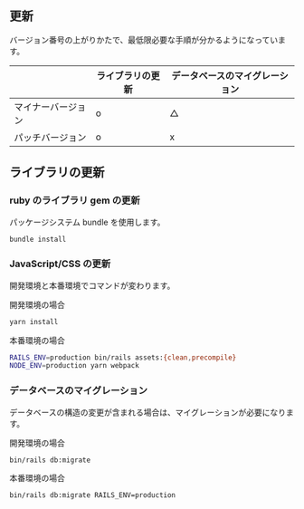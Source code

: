 更新
----

バージョン番号の上がりかたで、最低限必要な手順が分かるようになっています。

|  | ライブラリの更新 | データベースのマイグレーション|
| -- | -- | -- |
| マイナーバージョン | o | △ |
| パッチバージョン | o | x |

## ライブラリの更新

### ruby のライブラリ gem の更新

パッケージシステム bundle を使用します。

```bash
bundle install
```

### JavaScript/CSS の更新

開発環境と本番環境でコマンドが変わります。

開発環境の場合

```bash
yarn install
```

本番環境の場合

```bash
RAILS_ENV=production bin/rails assets:{clean,precompile}
NODE_ENV=production yarn webpack
```

### データベースのマイグレーション

データベースの構造の変更が含まれる場合は、マイグレーションが必要になります。

開発環境の場合

```bash
bin/rails db:migrate
```

本番環境の場合

```bash
bin/rails db:migrate RAILS_ENV=production
```
